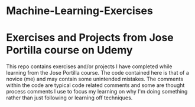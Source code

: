 # Machine-Learning-Exercises
# Exercises and Projects from Jose Portilla course on Udemy
This repo contains exercises and/or projects I have completed while learning from the Jose Portilla course.
The code contained here is that of a novice (me) and may contain some unintended mistakes.
The comments within the code are typical code related comments and some are thought process comments I use 
to focus my learning on why I'm doing something rather than just following or learning off techniques.
